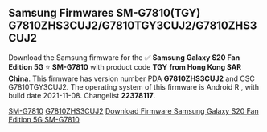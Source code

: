 <h2>Samsung Firmwares SM-G7810(TGY) G7810ZHS3CUJ2/G7810TGY3CUJ2/G7810ZHS3CUJ2</h2>
Download the Samsung firmware for the ✅ <strong>Samsung Galaxy S20 Fan Edition 5G </strong> ⭐ <strong>SM-G7810</strong> with product code <strong>TGY</strong> <strong> from Hong Kong SAR China</strong>. This firmware has version number PDA <strong>G7810ZHS3CUJ2</strong> and CSC G7810TGY3CUJ2. The operating system of this firmware is Android R , with build date 2021-11-08. Changelist <strong>22378117</strong>.


[SM-G7810](https://samfirm.shop/samsung/model/SM-G7810)
[G7810ZHS3CUJ2](https://samfirm.shop/samsung/pda/G7810ZHS3CUJ2)
[Download Firmware Samsung Galaxy S20 Fan Edition 5G SM-G7810](https://samfirm.shop/samsung/firmware/472667)
